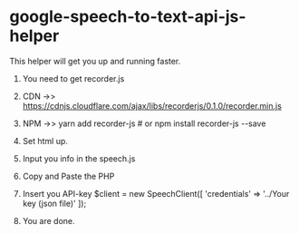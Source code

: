 # google-speech-to-text-api-js-helper

This helper will get you up and running faster.

1. You need to get recorder.js
  1. CDN ->> https://cdnjs.cloudflare.com/ajax/libs/recorderjs/0.1.0/recorder.min.js
  2. NPM ->> yarn add recorder-js # or npm install recorder-js --save

2. Set html up.
3. Input you info in the speech.js
4. Copy and Paste the PHP
  1. Insert you API-key 
  $client =  new SpeechClient([
    'credentials' => '../Your key (json file)'
  ]);
 5. You are done.
